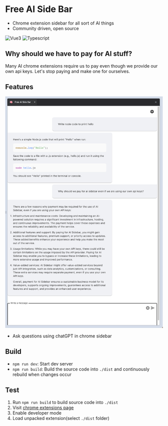 # Free AI Side Bar

- Chrome extension sidebar for all sort of AI things
- Community driven, open source

<p>
    <img src="https://img.shields.io/badge/Vue.js-35495E?style=for-the-badge&logo=vuedotjs&logoColor=4FC08D" alt="Vue3" height="20"/>
    <img src="https://shields.io/badge/TypeScript-3178C6?logo=TypeScript&logoColor=FFF&style=flat-square" alt="Typescript" height="20"/>
</p>

## Why should we have to pay for AI stuff?

Many AI chrome extensions require us to pay even though we provide our own api keys. Let's stop paying
and make one for ourselves.

## Features 
![main.png](main.png)
- Ask questions using chatGPT in chrome sidebar 

## Build

- `npm run dev`: Start dev server
- `npm run build`: Build the source code into `./dist` and continuously rebuild when changes occur 

## Test
1. Run `npm run build` to build source code into `./dist` 
2. Visit [chrome extensions page](chrome://extensions/)
3. Enable developer mode 
4. Load unpacked extension(select `./dist` folder)
